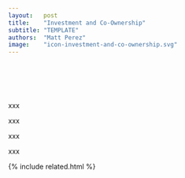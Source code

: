 ```yaml
---
layout:   post
title:    "Investment and Co-Ownership"
subtitle: "TEMPLATE"
authors:  "Matt Perez"
image:    "icon-investment-and-co-ownership.svg"
---
```


<div style="display:none;">
 <p></p>
</div>

<h1>&nbsp;</h1>
 <p>xxx</p>
 <p>xxx</p>
 <p>xxx</p>
 <p>xxx</p>

{% include related.html %}